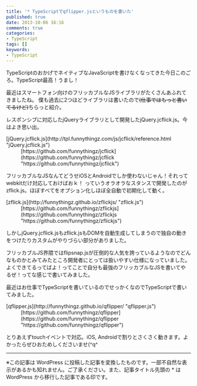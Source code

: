 ```yaml
---
title: '* TypeScriptでqflipper.jsというものを書いた'
published: true
date: 2013-10-06 16:16
comments: true
categories:
- TypeScript
tags: []
keywords:
- TypeScript
---
```

TypeScriptのおかげでネイティブなJavaScriptを書けなくなってきた今日このごろ。TypeScript最高！うまし！

最近はスマートフォン向けのフリッカブルなJSライブラリがたくさんあふれてきましたね。
僕も過去に2つほどライブラリは書いたので<del>(仕事ではもっと書いてるけど)</del>ちらっと紹介。

レスポンシブに対応したjQueryライブラリとして開発したjQuery.jcflick.js。今はよき思い出。

<dl>
<dt>[jQuery.jcflick.js](http://tpl.funnythingz.com/js/jcflick/reference.html "jQuery.jcflick.js")</dt>
<dd>[https://github.com/funnythingz/jcflick](https://github.com/funnythingz/jcflick "https://github.com/funnythingz/jcflick")</dd>
</dl>

フリッカブルなJSなんてどうせiOSとAndroidでしか使わないじゃん！それってwebkitだけ対応しておけばおｋ！
っていうオラオラなスタンスで開発したのがzflick.js。ほぼすべてをオプション化しほぼ全自動で初期化して動く。

<dl>
<dt>[zflick.js](http://funnythingz.github.io/zflickjs/ "zflick.js")</dt>
<dd>[https://github.com/funnythingz/zflickjs](https://github.com/funnythingz/zflickjs "https://github.com/funnythingz/zflickjs")</dd>
</dl>

しかしjQuery.jcflick.jsもzflick.jsもDOMを自動生成してしまうので独自の動きをつけたりカスタムがやりづらい部分がありました。

フリッカブルJS界隈ではflipsnap.jsが圧倒的な人気を誇っているようなのでどんなものかとみてみたところ開発者にとっては扱いやすい仕様になっていました。よくできてるってばよ！ってことで自分も最強のフリッカブルなJSを書いてやるぜ！ってな感じで書いてみました。

最近はお仕事でTypeScriptを書いているのでせっかくなのでTypeScriptで書いてみました。

<dl>
<dt>[qflipper.js](http://funnythingz.github.io/qflipper/ "qflipper.js")</dt>
<dd>[https://github.com/funnythingz/qflipper](https://github.com/funnythingz/qflipper "https://github.com/funnythingz/qflipper")</dt>
</dl>

とりあえずtouchイベントで対応。iOS, Androidで割りとさくさく動きます。よかったらぜひおためしくださいませ(^q^

---
※この記事は WordPress に投稿した記事を変換したものです。一部不自然な表示があるかも知れません。ご了承ください。また、記事タイトル先頭の * は WordPress から移行した記事である印です。
